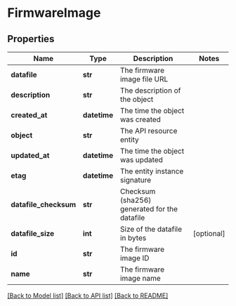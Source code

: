 # FirmwareImage

## Properties
Name | Type | Description | Notes
------------ | ------------- | ------------- | -------------
**datafile** | **str** | The firmware image file URL | 
**description** | **str** | The description of the object | 
**created_at** | **datetime** | The time the object was created | 
**object** | **str** | The API resource entity | 
**updated_at** | **datetime** | The time the object was updated | 
**etag** | **datetime** | The entity instance signature | 
**datafile_checksum** | **str** | Checksum (sha256) generated for the datafile | 
**datafile_size** | **int** | Size of the datafile in bytes | [optional] 
**id** | **str** | The firmware image ID | 
**name** | **str** | The firmware image name | 

[[Back to Model list]](../README.md#documentation-for-models) [[Back to API list]](../README.md#documentation-for-api-endpoints) [[Back to README]](../README.md)


